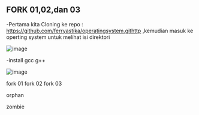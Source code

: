 ## FORK 01,02,dan 03

-Pertama kita Cloning ke repo : https://github.com/ferryastika/operatingsystem.githttp ,kemudian masuk ke operting system untuk melihat isi direktori

![image](https://github.com/azzasalsaars/SysOP24-3123521017/assets/160559457/c9d8909e-7acf-4276-821b-7f32f294bc29)

-install gcc g++

![image](https://github.com/azzasalsaars/SysOP24-3123521017/assets/160559457/36974588-d83d-491d-a112-f1b2e44f6d0b)

fork 01
fork 02
fork 03

orphan

zombie
